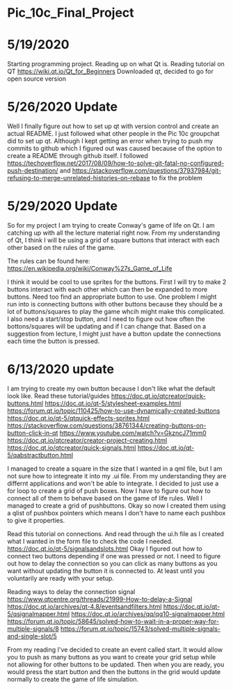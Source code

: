 # Pic_10c_Final_Project

# 5/19/2020
Starting programming project. Reading up on what Qt is.
Reading tutorial on QT https://wiki.qt.io/Qt_for_Beginners
Downloaded qt, decided to go for open source version

# 5/26/2020 Update
Well I finally figure out how to set up qt with version control and create an actual README. 
I just followed what other people in the Pic 10c groupchat did to set up qt. Although I kept 
getting an error when trying to push my commits to github which I figured out was caused because
of the option to create a README through github itself. I followed https://techoverflow.net/2017/08/09/how-to-solve-git-fatal-no-configured-push-destination/
and https://stackoverflow.com/questions/37937984/git-refusing-to-merge-unrelated-histories-on-rebase
to fix the problem

# 5/29/2020 Update
So for my project I am trying to create Conway's game of life on Qt. I am catching up with all
the lecture material right now. From my understanding of Qt, I think I will be using a grid of
square buttons that interact with each other based on the rules of the game.

The rules can be found here: https://en.wikipedia.org/wiki/Conway%27s_Game_of_Life

I think it would be cool to use sprites for the buttons. First I will try to make 2 buttons
interact with each other which can then be expanded to more buttons. Need too find an 
appropriate button to use.
One problem I might run into is connecting buttons with other buttons because they should
be a lot of buttons/squares to play the game whcih might make this complicated.
I also need a start/stop button, and I need to figure out how often the bottons/squares will
be updating and if I can change that. Based on a suggestion from lecture, I might just have a 
button update the connections each time the button is pressed.

# 6/13/2020 update
I am trying to create my own button because I don't like what the default look like.
Read these tutorial/guides
https://doc.qt.io/qtcreator/quick-buttons.html
https://doc.qt.io/qt-5/stylesheet-examples.html
https://forum.qt.io/topic/110425/how-to-use-dynamically-created-buttons
https://doc.qt.io/qt-5/qtquick-effects-sprites.html
https://stackoverflow.com/questions/38761344/creating-buttons-on-button-click-in-qt
https://www.youtube.com/watch?v=GkzncJ71mm0
https://doc.qt.io/qtcreator/creator-project-creating.html
https://doc.qt.io/qtcreator/quick-signals.html
https://doc.qt.io/qt-5/qabstractbutton.html

I managed to create a square in the size that I wanted in a qml file, but I am not sure how to 
integreate it into my .ui file. From my understanding they are differnt applications and won't
be able to integrate.
I decided to just use a for loop to create a grid of push boxes. Now I have to figure out how to
connect all of them to behave based on the game of life rules.
Well I managed to create a grid of pushbuttons.
Okay so now I created them using a qlist of pushbox pointers which means I don't have to name
each pushbox to give it properties.

Read this tutorial on connections. And read through the ui.h file as I created what I wanted 
in the form file to check the code I needed.
https://doc.qt.io/qt-5/signalsandslots.html
Okay I figured out how to connect two buttons depending if one was pressed or not. I need to 
figure out how to delay the connection so you can click as many buttons as you want without
updating the button it is connected to. At least until you voluntarily are ready with your
setup.

Reading ways to delay the connection signal
https://www.qtcentre.org/threads/21999-How-to-delay-a-Signal
https://doc.qt.io/archives/qt-4.8/eventsandfilters.html
https://doc.qt.io/qt-5/qsignalmapper.html
https://doc.qt.io/archives/qq/qq10-signalmapper.html
https://forum.qt.io/topic/58645/solved-how-to-wait-in-a-proper-way-for-multiple-signals/8
https://forum.qt.io/topic/15743/solved-multiple-signals-and-single-slot/5

From my reading I've decided to create an event called start. It would allow you to push as many 
buttons as you want to create your grid setup while not allowing for other buttons to be 
updated. Then when you are ready, you would press the start button and then the buttons in the 
grid would update normally to create the game of life simulation.
